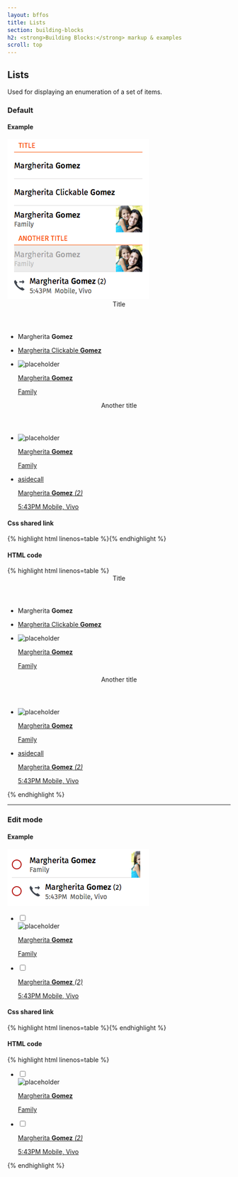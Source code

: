 ```yaml
---
layout: bffos
title: Lists
section: building-blocks
h2: <strong>Building Blocks:</strong> markup & examples
scroll: top
---
```


## Lists

Used for displaying an enumeration of a set of items.

### Default

<div>
  <h4>Example</h4>
  <section class="example">
    <img src="../images/BB/lists_1.png" alt="Lists (Image replacing code)"/>
    <article class="frame">
      <section data-type="list">
        <header>Title</header>
        <ul>
          <li>
            <p>Margherita <strong>Gomez</strong></p>
          </li>
          <li>
            <a href="#">
              <p>Margherita Clickable <strong>Gomez</strong></p>
            </a>
          </li>
          <li>
            <aside class="pack-end">
              <img alt="placeholder" src="myimage.jpg">
            </aside>
            <a href="#">
              <p>Margherita <strong>Gomez</strong></p>
              <p>Family</p>
            </a>
          </li>
        </ul>
        <header>Another title</header>
        <ul>
          <li aria-disabled="true">
            <aside class="pack-end">
              <img alt="placeholder" src="myimage.jpg">
            </aside>
            <a href="#">
              <p>Margherita <strong>Gomez</strong></p>
              <p>Family</p>
            </a>
          </li>
          <li>
            <a href="#">
              <aside class="icon icon-callout">
                asidecall
              </aside>
              <p>
                Margherita <strong>Gomez</strong>
                <em>(2)</em>
              </p>
              <p>
                <time datetime="17:43">5:43PM</time>
                Mobile, Vivo
              </p>
            </a>
          </li>
        </ul>
      </section>
    </article>
  </section>

  <h4>Css shared link</h4>
  {% highlight html linenos=table %}<link rel="stylesheet" type="text/css" href="shared/style_unstable/lists.css">{% endhighlight %}

  <h4>HTML code</h4>
  {% highlight html linenos=table %}
<section data-type="list">
  <header>Title</header>
  <ul>
    <li>
      <p>Margherita <strong>Gomez</strong></p>
    </li>
    <li>
      <a href="#">
        <p>Margherita Clickable <strong>Gomez</strong></p>
      </a>
    </li>
    <li>
      <aside class="pack-end">
        <img alt="placeholder" src="myimage.jpg">
      </aside>
      <a href="#">
        <p>Margherita <strong>Gomez</strong></p>
        <p>Family</p>
      </a>
    </li>
  </ul>
  <header>Another title</header>
  <ul>
    <li aria-disabled="true">
      <aside class="pack-end">
        <img alt="placeholder" src="myimage.jpg">
      </aside>
      <a href="#">
        <p>Margherita <strong>Gomez</strong></p>
        <p>Family</p>
      </a>
    </li>
    <li>
      <a href="#">
        <aside class="icon icon-callout">
          asidecall
        </aside>
        <p>
          Margherita <strong>Gomez</strong>
          <em>(2)</em>
        </p>
        <p>
          <time datetime="17:43">5:43PM</time>
          Mobile, Vivo
        </p>
      </a>
    </li>
  </ul>
</section>{% endhighlight %}
</div>

<hr>

### Edit mode

<div>
  <h4>Example</h4>
  <section class="example">
    <img src="../images/BB/lists_2.png" alt="Lists (Image replacing code)"/>
    <article class="frame">
      <section data-type="list">
        <ul data-type="edit">
          <li>
            <label class="danger">
              <input type="checkbox">
              <span></span>
            </label>
            <aside class="pack-end">
              <img alt="placeholder" src="myimage.jpg">
            </aside>
            <a href="#">
              <p>Margherita <strong>Gomez</strong></p>
              <p>Family</p>
            </a>
          </li>
          <li>
            <label class="danger">
              <input type="checkbox">
              <span></span>
            </label>
            <a href="#">
              <aside class="icon icon-callout"></aside>
              <p>
                Margherita <strong>Gomez</strong>
                <em>(2)</em>
              </p>
              <p>
                <time datetime="17:43">5:43PM</time>
                Mobile, Vivo
              </p>
            </a>
          </li>
        </ul>
      </section>
    </article>
  </section>

  <h4>Css shared link</h4>
  {% highlight html linenos=table %}<link rel="stylesheet" type="text/css" href="shared/style_unstable/lists.css">{% endhighlight %}

  <h4>HTML code</h4>
  {% highlight html linenos=table %}
<section data-type="list">
  <ul data-type="edit">
    <li>
      <label class="danger">
        <input type="checkbox">
        <span></span>
      </label>
      <aside class="pack-end">
        <img alt="placeholder" src="myimage.jpg">
      </aside>
      <a href="#">
        <p>Margherita <strong>Gomez</strong></p>
        <p>Family</p>
      </a>
    </li>
    <li>
      <label class="danger">
        <input type="checkbox">
        <span></span>
      </label>
      <a href="#">
        <aside class="icon icon-callout"></aside>
        <p>
          Margherita <strong>Gomez</strong>
          <em>(2)</em>
        </p>
        <p>
          <time datetime="17:43">5:43PM</time>
          Mobile, Vivo
        </p>
      </a>
    </li>
  </ul>
</section>{% endhighlight %}
</div>

